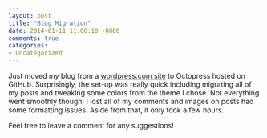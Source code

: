 ```yaml
---
layout: post
title: "Blog Migration"
date: 2014-01-11 11:06:18 -0800
comments: true
categories:
- Uncategorized
---
```

Just moved my blog from a <a href="www.chrisarriola.wordpress.com">wordpress.com site</a> to Octopress hosted on GitHub. Surprisingly, the set-up was really quick including migrating all of my posts and tweaking some colors from the theme I chose. Not everything went smoothly though; I lost all of my comments and images on posts had some formatting issues. Aside from that, it only took a few hours.

Feel free to leave a comment for any suggestions!